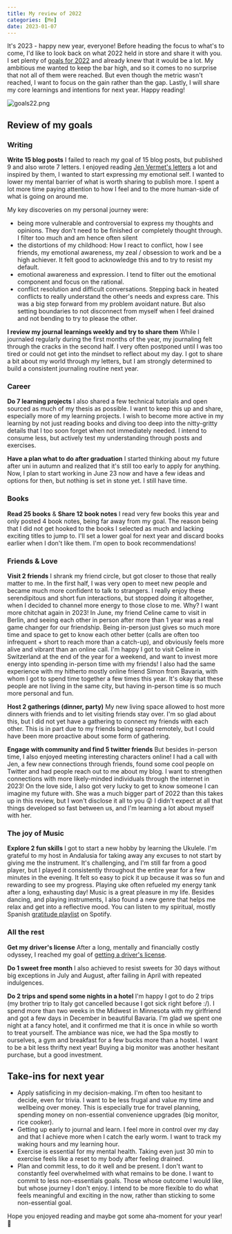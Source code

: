 ```yaml
---
title: My review of 2022
categories: [Me]
date: 2023-01-07
---
```

It's 2023 - happy new year, everyone! Before heading the focus to what's to come, I'd like to look back on what 2022 held in store and share it with you. I set plenty of [goals for 2022](https://adrianstobbe.com/posts/2022/) and already knew that it would be a lot. My ambitious me wanted to keep the bar high, and so it comes to no surprise that not all of them were reached. But even though the metric wasn't reached, I want to focus on the gain rather than the gap. Lastly, I will share my core learnings and intentions for next year. Happy reading!

![goals22.png](/images/goals22.png)
## Review of my goals
### Writing
**Write 15 blog posts**
I failed to reach my goal of 15 blog posts, but published 9 and also wrote 7 letters. I enjoyed reading [Jen Vermet's letters](https://jenvermet.com/) a lot and inspired by them, I wanted to start expressing my emotional self. I wanted to lower my mental barrier of what is worth sharing to publish more. I spent a lot more time paying attention to how I feel and to the more human-side of what is going on around me.

My key discoveries on my personal journey were:
- being more vulnerable and controversial to express my thoughts and opinions. They don't need to be finished or completely thought through. I filter too much and am hence often silent
- the distortions of my childhood: How I react to conflict, how I see friends, my emotional awareness, my zeal / obsession to work and be a high achiever. It felt good to acknowledge this and to try to resist my default.
- emotional awareness and expression. I tend to filter out the emotional component and focus on the rational.
- conflict resolution and difficult conversations. Stepping back in heated conflicts to really understand the other's needs and express care. This was a big step forward from my problem avoidant nature. But also setting boundaries to not disconnect from myself when I feel drained and not bending to try to please the other.

**I review my journal learnings weekly and try to share them**
While I journaled regularly during the first months of the year, my journaling felt through the cracks in the second half. I very often postponed until I was too tired or could not get into the mindset to reflect about my day. I got to share a bit about my world through my letters, but I am strongly determined to build a consistent journaling routine next year.

### Career
**Do 7 learning projects**
I also shared a few technical tutorials and open sourced as much of my thesis as possible. I want to keep this up and share, especially more of my learning projects. I wish to become more active in my learning by not just reading books and diving too deep into the nitty-gritty details that I too soon forget when not immediately needed. I intend to consume less, but actively test my understanding through posts and exercises.

**Have a plan what to do after graduation**
I started thinking about my future after uni in autumn and realized that it's still too early to apply for anything. Now, I plan to start working in June 23 now and have a few ideas and options for then, but nothing is set in stone yet. I still have time.

### Books
**Read 25 books** & **Share 12 book notes**
I read very few books this year and only posted 4 book notes, being far away from my goal. The reason being that I did not get hooked to the books I selected as much and lacking exciting titles to jump to. I'll set a lower goal for next year and discard books earlier when I don't like them. I'm open to book recommendations!

### Friends & Love
**Visit 2 friends**
I shrank my friend circle, but got closer to those that really matter to me. In the first half, I was very open to meet new people and became much more confident to talk to strangers. I really enjoy these serendipitous and short fun interactions, but stopped doing it altogether, when I decided to channel more energy to those close to me. Why? I want more chitchat again in 2023! In June, my friend Celine came to visit in Berlin, and seeing each other in person after more than 1 year was a real game changer for our friendship. Being in-person just gives so much more time and space to get to know each other better (calls are often too infrequent + short to reach more than a catch-up), and obviously feels more alive and vibrant than an online call. I'm happy I got to visit Celine in Switzerland at the end of the year for a weekend, and want to invest more energy into spending in-person time with my friends! I also had the same experience with my hitherto mostly online friend Simon from Bavaria, with whom I got to spend time together a few times this year. It's okay that these people are not living in the same city, but having in-person time is so much more personal and fun.

**Host 2 gatherings (dinner, party)**
My new living space allowed to host more dinners with friends and to let visiting friends stay over. I'm so glad about this, but I did not yet have a gathering to connect my friends with each other. This is in part due to my friends being spread remotely, but I could have been more proactive about some form of gathering.

**Engage with community and find 5 twitter friends**
But besides in-person time, I also enjoyed meeting interesting characters online! I had a call with Jen, a few new connections through friends, found some cool people on Twitter and had people reach out to me about my blog. I want to strengthen connections with more likely-minded individuals through the internet in 2023! On the love side, I also got very lucky to get to know someone I can imagine my future with. She was a much bigger part of 2022 than this takes up in this review, but I won't disclose it all to you 😜 I didn't expect at all that things developed so fast between us, and I'm learning a lot about myself with her.

### The joy of Music
**Explore 2 fun skills**
I got to start a new hobby by learning the Ukulele. I'm grateful to my host in Andalusia for taking away any excuses to not start by giving me the instrument. It's challenging, and I'm still far from a good player, but I played it consistently throughout the entire year for a few minutes in the evening. It felt so easy to pick it up because it was so fun and rewarding to see my progress. Playing uke often refueled my energy tank after a long, exhausting day! Music is a great pleasure in my life. Besides dancing, and playing instruments, I also found a new genre that helps me relax and get into a reflective mood. You can listen to my spiritual, mostly Spanish [gratitude playlist](https://open.spotify.com/playlist/18DVZPPyRAiHP3ZNJDydzn?si=c664474b3ecd4c38) on Spotify.

### All the rest
**Get my driver's license**
After a long, mentally and financially costly odyssey, I reached my goal of [getting a driver's license](https://adrianstobbe.com/posts/drivers-license/).

**Do 1 sweet free month** I also achieved to resist sweets for 30 days without big exceptions in July and August, after failing in April with repeated indulgences.

**Do 2 trips and spend some nights in a hotel**
I'm happy I got to do 2 trips (my brother trip to Italy got cancelled because I got sick right before :/). I spend more than two weeks in the Midwest in Minnesota with my girlfriend and got a few days in December in beautiful Bavaria. I'm glad we spent one night at a fancy hotel, and it confirmed me that it is once in while so worth to treat yourself. The ambiance was nice, we had the Spa mostly to ourselves, a gym and breakfast for a few bucks more than a hostel. I want to be a bit less thrifty next year! Buying a big monitor was another hesitant purchase, but a good investment.

## Take-ins for next year
- Apply satisficing in my decision-making. I'm often too hesitant to decide, even for trivia. I want to be less frugal and value my time and wellbeing over money. This is especially true for travel planning, spending money on non-essential convenience upgrades (big monitor, rice cooker).
- Getting up early to journal and learn. I feel more in control over my day and that I achieve more when I catch the early worm. I want to track my waking hours and my learning hour.
- Exercise is essential for my mental health. Taking even just 30 min to exercise feels like a reset to my body after feeling drained.
- Plan and commit less, to do it well and be present. I don't want to constantly feel overwhelmed with what remains to be done. I want to commit to less non-essentials goals. Those whose outcome I would like, but whose journey I don't enjoy. I intend to be more flexible to do what feels meaningful and exciting in the now, rather than sticking to some non-essential goal.

Hope you enjoyed reading and maybe got some aha-moment for your year!👋
